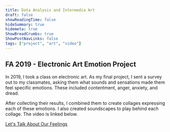 ```yaml
---
title: Data Analysis and Intermedia Art
draft: false
showReadingTime: false
hideSummary: true
hidemeta: true
ShowBreadCrumbs: true
ShowPostNavLinks: false
tags: ["project", "art", "video"]
---
```



## FA 2019 - Electronic Art Emotion Project

In 2019, I took a class on electronic art. As my final project, I sent a survey out to my classmates, asking them what sounds and sensations made them feel specific emotions. These included contentment, anger, anxiety, and dread.

After collecting their results, I combined them to create collages expressing each of these emotions. I also created soundscapes to play behind each collage. The video is linked below.

[Let's Talk About Our Feelings](https://www.youtube.com/watch?v=vFygHQgZvZc "Let's Talk About Our Feelings")

